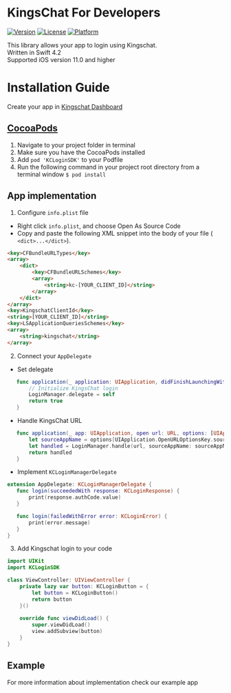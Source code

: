 
# KingsChat For Developers

[![Version](https://img.shields.io/cocoapods/v/KCLoginSDK.svg?style=flat)](https://cocoapods.org/pods/KCLoginSDK)
[![License](https://img.shields.io/cocoapods/l/KCLoginSDK.svg?style=flat)](https://cocoapods.org/pods/KCLoginSDK)
[![Platform](https://img.shields.io/cocoapods/p/KCLoginSDK.svg?style=flat)](https://cocoapods.org/pods/KCLoginSDK)

This library allows your app to login using Kingschat.  
Written in Swift 4.2  
Supported iOS version 11.0 and higher  

# Installation Guide

 Create your app in [Kingschat Dashboard](https://developer.kingsch.at/)

 ## [CocoaPods](http://cocoapods.org/)
 1. Navigate to your project folder in terminal
 2. Make sure you have the CocoaPods installed 
 3. Add `pod 'KCLoginSDK'` to your Podfile
 4. Run the following command in your project root directory from a terminal window
 `$ pod install`

## App implementation

 1. Configure `info.plist` file
 * Right click `info.plist`, and choose Open As Source Code
 * Copy and paste the following XML snippet into the body of your file ( `<dict>...</dict>`).
```html
<key>CFBundleURLTypes</key>
<array>
	<dict>
		<key>CFBundleURLSchemes</key>
		<array>
			<string>kc-[YOUR_CLIENT_ID]</string>
		</array>
	</dict>
</array>
<key>KingschatClientId</key>
<string>[YOUR_CLIENT_ID]</string>
<key>LSApplicationQueriesSchemes</key>
<array>
	<string>kingschat</string>
</array>
```
 2. Connect your `AppDelegate`
 * Set delegate
 ```swift
    func application(_ application: UIApplication, didFinishLaunchingWithOptions launchOptions: [UIApplication.LaunchOptionsKey: Any]?) -> Bool {
        // Initialize KingsChat login
        LoginManager.delegate = self
        return true
    }
 ```
 * Handle KingsChat URL
 ```swift
    func application(_ app: UIApplication, open url: URL, options: [UIApplication.OpenURLOptionsKey: Any] = [:]) -> Bool {
        let sourceAppName = options[UIApplication.OpenURLOptionsKey.sourceApplication] as? String
        let handled = LoginManager.handle(url, sourceAppName: sourceAppName)
        return handled
    }
 ```
 * Implement `KCLoginManagerDelegate` 
 ```swift
extension AppDelegate: KCLoginManagerDelegate {
    func login(succeededWith response: KCLoginResponse) {
        print(response.authCode.value)
    }

    func login(failedWithError error: KCLoginError) {
        print(error.message)
    }
}
 ```
 
 3. Add Kingschat login to your code
```swift 
import UIKit
import KCLoginSDK

class ViewController: UIViewController {
	private lazy var button: KCLoginButton = {
		let button = KCLoginButton()
		return button
	}()
	
	override func viewDidLoad() {
		super.viewDidLoad()
		view.addSubview(button)
	}
}
```

## Example
For more information about implementation check our example app

